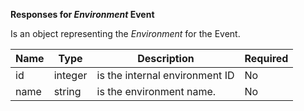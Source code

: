 **Responses for _Environment_ Event**

Is an object representing the _Environment_  for the Event.

| Name | Type | Description | Required |
| ---- | ---- | ----------- | -------- |
| id | integer | is the internal environment ID | No |
| name | string | is the environment name. | No |